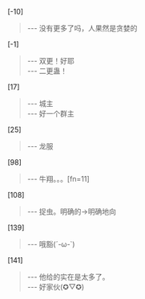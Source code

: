
[-10] 
>--- 没有更多了吗，人果然是贪婪的<br>

[-1] 
>--- 双更！好耶<br>
>--- 二更蛊！<br>

[17] 
>--- 城主<br>
>--- 好一个群主<br>

[25] 
>--- 龙服<br>

[98] 
>--- 牛翔。。。[fn=11]<br>

[108] 
>--- 捉虫。明确的→明确地向<br>

[139] 
>--- 哦豁(´-ω-`)<br>

[141] 
>--- 他给的实在是太多了。<br>
>--- 好家伙(✪▽✪)<br>
